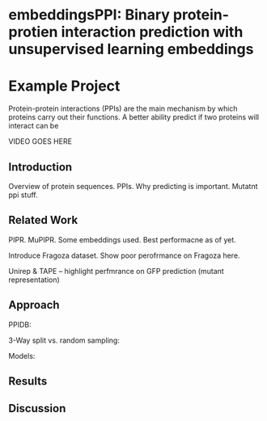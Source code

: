 # embeddingsPPI: Binary protein-protien interaction prediction with unsupervised learning embeddings

# Example Project

Protein-protein interactions (PPIs) are the main mechanism by which proteins carry out their functions.  A better ability predict if two proteins will interact can be 

VIDEO GOES HERE

## Introduction

Overview of protein sequences.  PPIs.  Why predicting is important. 
Mutatnt ppi stuff.

## Related Work

PIPR.  MuPIPR.  Some embeddings used.  Best performacne as of yet.

Introduce Fragoza dataset. Show poor perofrmance on Fragoza here.

Unirep & TAPE – highlight perfmrance on GFP prediction (mutant representation) 

## Approach

PPIDB:

3-Way split vs. random sampling:

Models:





## Results



## Discussion
